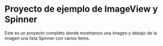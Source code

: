# Proyecto de ejemplo de ImageView y Spinner

Este es un proyecto completo donde mostramos una imagen y debajo de la imagen una lista Spinner con varios items.